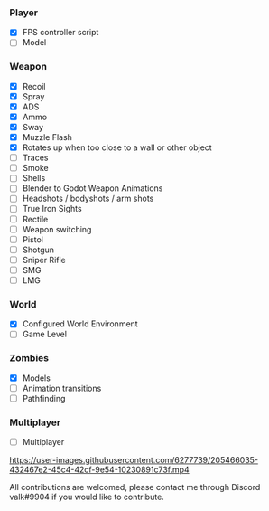### Player
- [x] FPS controller script
- [ ] Model

### Weapon
- [x] Recoil
- [x] Spray
- [x] ADS
- [x] Ammo
- [x] Sway
- [x] Muzzle Flash
- [x] Rotates up when too close to a wall or other object
- [ ] Traces
- [ ] Smoke
- [ ] Shells
- [ ] Blender to Godot Weapon Animations
- [ ] Headshots / bodyshots / arm shots
- [ ] True Iron Sights
- [ ] Rectile
- [ ] Weapon switching
- [ ] Pistol
- [ ] Shotgun
- [ ] Sniper Rifle
- [ ] SMG
- [ ] LMG

### World
- [x] Configured World Environment
- [ ] Game Level

### Zombies
- [x] Models
- [ ] Animation transitions
- [ ] Pathfinding

### Multiplayer
- [ ] Multiplayer

https://user-images.githubusercontent.com/6277739/205466035-432467e2-45c4-42cf-9e54-10230891c73f.mp4

All contributions are welcomed, please contact me through Discord valk#9904 if you would like to contribute.
